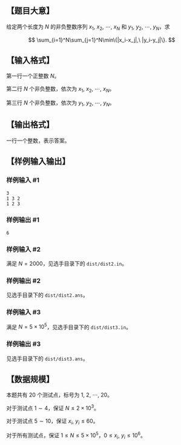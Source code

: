## 【题目大意】

给定两个长度为 $N$ 的非负整数序列 $x_1,\ x_2,\ \cdots,\ x_N$ 和 $y_1,\ y_2,\ \cdots,\ y_N$，求

$$
\sum_{i=1}^N\sum_{j=1}^N\min\{|x_i-x_j|,\ |y_i-y_j|\}.
$$

## 【输入格式】

第一行一个正整数 $N$。

第二行 $N$ 个非负整数，依次为 $x_1,\ x_2,\ \cdots,\ x_N$。

第三行 $N$ 个非负整数，依次为 $y_1,\ y_2,\ \cdots,\ y_N$。

## 【输出格式】

一行一个整数，表示答案。

## 【样例输入输出】

### 样例输入 #1

```
3
1 3 2
1 2 3
```

### 样例输出 #1

```
6
```

### 样例输入 #2

满足 $N=2000$，见选手目录下的 `dist/dist2.in`。

### 样例输出 #2

见选手目录下的 `dist/dist2.ans`。

### 样例输入 #3

满足 $N=5\times 10^5$，见选手目录下的 `dist/dist3.in`。

### 样例输出 #3

见选手目录下的 `dist/dist3.ans`。

## 【数据规模】

本题共有 $20$ 个测试点，标号为 $1,\ 2,\ \cdots,\ 20$。

对于测试点 $1\sim 4$，保证 $N\leq 2\times 10^3$。

对于测试点 $5\sim 10$，保证 $x_i,\ y_i\leq 60$。

对于所有测试点，保证 $1\leq N\leq 5\times 10^5$，$0\leq x_i,\ y_i\leq 10^6$。
